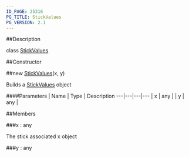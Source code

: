 ```yaml
---
ID_PAGE: 25316
PG_TITLE: StickValues
PG_VERSION: 2.1
---
```

##Description

class [StickValues](/classes/2.2-alpha/StickValues)



##Constructor

##new [StickValues](/classes/2.2-alpha/StickValues)(x, y)

Builds a [StickValues](/classes/2.2-alpha/StickValues) object

####Parameters
 | Name | Type | Description
---|---|---|---
 | x | any | 
 | y | any | 

##Members

###x : any

The stick associated x object

###y : any



